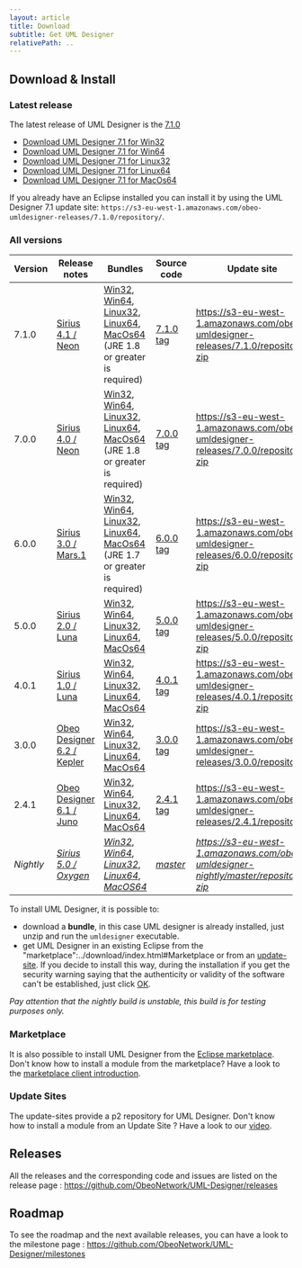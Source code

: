 ```yaml
---
layout: article
title: Download
subtitle: Get UML Designer
relativePath: ..
---
```


Download & Install
------------------
 
### Latest release

The latest release of UML Designer is the [7.1.0](https://github.com/ObeoNetwork/UML-Designer/releases/latest)

- [Download UML Designer 7.1 for Win32](https://s3-eu-west-1.amazonaws.com/obeo-umldesigner-releases/7.1.0/bundles/UMLDesigner-win32.win32.x86.zip) 
- [Download UML Designer 7.1 for Win64](https://s3-eu-west-1.amazonaws.com/obeo-umldesigner-releases/7.1.0/bundles/UMLDesigner-win32.win32.x86_64.zip) 
- [Download UML Designer 7.1 for Linux32](https://s3-eu-west-1.amazonaws.com/obeo-umldesigner-releases/7.1.0/bundles/UMLDesigner-linux.gtk.x86.zip) 
- [Download UML Designer 7.1 for Linux64](https://s3-eu-west-1.amazonaws.com/obeo-umldesigner-releases/7.1.0/bundles/UMLDesigner-linux.gtk.x86_64.zip)
- [Download UML Designer 7.1 for MacOs64](https://s3-eu-west-1.amazonaws.com/obeo-umldesigner-releases/7.1.0/bundles/UMLDesigner-macosx.cocoa.x86_64.zip)

If you already have an Eclipse installed you can install it by using the UML Designer 7.1 update site:
`https://s3-eu-west-1.amazonaws.com/obeo-umldesigner-releases/7.1.0/repository/`.

### All versions

| Version  | Release notes                                                                             | Bundles | Source code | Update site |
|----------|-------------------------------------------------------------------------------------------|---------|-------------|-------------|
| 7.1.0    |[Sirius 4.1 / Neon](https://github.com/ObeoNetwork/UML-Designer/releases/tag/7.1.0)        | [Win32](https://s3-eu-west-1.amazonaws.com/obeo-umldesigner-releases/7.1.0/bundles/UMLDesigner-win32.win32.x86.zip), [Win64](https://s3-eu-west-1.amazonaws.com/obeo-umldesigner-releases/7.1.0/bundles/UMLDesigner-win32.win32.x86_64.zip), [Linux32](https://s3-eu-west-1.amazonaws.com/obeo-umldesigner-releases/7.1.0/bundles/UMLDesigner-linux.gtk.x86.zip), [Linux64](https://s3-eu-west-1.amazonaws.com/obeo-umldesigner-releases/7.1.0/bundles/UMLDesigner-linux.gtk.x86_64.zip), [MacOs64](https://s3-eu-west-1.amazonaws.com/obeo-umldesigner-releases/7.1.0/bundles/UMLDesigner-macosx.cocoa.x86_64.zip) (JRE 1.8 or greater is required)| [7.1.0 tag](https://github.com/ObeoNetwork/UML-Designer/tree/7.1.0)|<https://s3-eu-west-1.amazonaws.com/obeo-umldesigner-releases/7.1.0/repository/>, [zip](https://s3-eu-west-1.amazonaws.com/obeo-umldesigner-releases/7.1.0/org.obeonetwork.dsl.uml2.update-7.1.0-SNAPSHOT.zip)|
| 7.0.0    |[Sirius 4.0 / Neon](https://github.com/ObeoNetwork/UML-Designer/releases/tag/7.0.0)        | [Win32](https://s3-eu-west-1.amazonaws.com/obeo-umldesigner-releases/7.0.0/bundles/UMLDesigner-win32.win32.x86.zip), [Win64](https://s3-eu-west-1.amazonaws.com/obeo-umldesigner-releases/7.0.0/bundles/UMLDesigner-win32.win32.x86_64.zip), [Linux32](https://s3-eu-west-1.amazonaws.com/obeo-umldesigner-releases/7.0.0/bundles/UMLDesigner-linux.gtk.x86.zip), [Linux64](https://s3-eu-west-1.amazonaws.com/obeo-umldesigner-releases/7.0.0/bundles/UMLDesigner-linux.gtk.x86_64.zip), [MacOs64](https://s3-eu-west-1.amazonaws.com/obeo-umldesigner-releases/7.0.0/bundles/UMLDesigner-macosx.cocoa.x86_64.zip) (JRE 1.8 or greater is required)| [7.0.0 tag](https://github.com/ObeoNetwork/UML-Designer/tree/7.0.0)|<https://s3-eu-west-1.amazonaws.com/obeo-umldesigner-releases/7.0.0/repository>, [zip](https://s3-eu-west-1.amazonaws.com/obeo-umldesigner-releases/7.0.0/org.obeonetwork.dsl.uml2.update-7.0.0-SNAPSHOT.zip)|
| 6.0.0    |[Sirius 3.0 / Mars.1](https://github.com/ObeoNetwork/UML-Designer/releases/tag/6.0.0)      | [Win32](https://s3-eu-west-1.amazonaws.com/obeo-umldesigner-releases/6.0.0/UMLDesigner-win32.win32.x86.zip),         [Win64](https://s3-eu-west-1.amazonaws.com/obeo-umldesigner-releases/6.0.0/UMLDesigner-win32.win32.x86_64.zip),         [Linux32](https://s3-eu-west-1.amazonaws.com/obeo-umldesigner-releases/6.0.0/UMLDesigner-linux.gtk.x86.zip), [Linux64](https://s3-eu-west-1.amazonaws.com/obeo-umldesigner-releases/6.0.0/UMLDesigner-linux.gtk.x86_64.zip), [MacOs64](https://s3-eu-west-1.amazonaws.com/obeo-umldesigner-releases/6.0.0/UMLDesigner-macosx.cocoa.x86_64.zip) (JRE 1.7 or greater is required)| [6.0.0 tag](https://github.com/ObeoNetwork/UML-Designer/tree/6.0.0)|<https://s3-eu-west-1.amazonaws.com/obeo-umldesigner-releases/6.0.0/repository/>, [zip](https://s3-eu-west-1.amazonaws.com/obeo-umldesigner-releases/6.0.0/org.obeonetwork.dsl.uml2.update-6.0.0-SNAPSHOT.zip)|
| 5.0.0    |[Sirius 2.0 / Luna](https://github.com/ObeoNetwork/UML-Designer/releases/tag/5.0.0)        | [Win32](https://s3-eu-west-1.amazonaws.com/obeo-umldesigner-releases/5.0.0/UMLDesigner-win32.win32.x86.zip),         [Win64](https://s3-eu-west-1.amazonaws.com/obeo-umldesigner-releases/5.0.0/UMLDesigner-win32.win32.x86_64.zip),         [Linux32](https://s3-eu-west-1.amazonaws.com/obeo-umldesigner-releases/5.0.0/UMLDesigner-linux.gtk.x86.zip), [Linux64](https://s3-eu-west-1.amazonaws.com/obeo-umldesigner-releases/5.0.0/UMLDesigner-linux.gtk.x86_64.zip), [MacOs64](https://s3-eu-west-1.amazonaws.com/obeo-umldesigner-releases/5.0.0/UMLDesigner-macosx.cocoa.x86_64.zip)| [5.0.0 tag](https://github.com/ObeoNetwork/UML-Designer/tree/5.0.0)|<https://s3-eu-west-1.amazonaws.com/obeo-umldesigner-releases/5.0.0/repository/>, [zip](https://s3-eu-west-1.amazonaws.com/obeo-umldesigner-releases/5.0.0/org.obeonetwork.dsl.uml2.update-5.0.0-SNAPSHOT.zip)|
| 4.0.1    |[Sirius 1.0 / Luna](https://github.com/ObeoNetwork/UML-Designer/releases/tag/4.0.1)         | [Win32](https://s3-eu-west-1.amazonaws.com/obeo-umldesigner-releases/4.0.1/UMLDesigner-win32.win32.x86.zip),         [Win64](https://s3-eu-west-1.amazonaws.com/obeo-umldesigner-releases/4.0.1/UMLDesigner-win32.win32.x86_64.zip),         [Linux32](https://s3-eu-west-1.amazonaws.com/obeo-umldesigner-releases/4.0.1/UMLDesigner-linux.gtk.x86.zip), [Linux64](https://s3-eu-west-1.amazonaws.com/obeo-umldesigner-releases/4.0.1/UMLDesigner-linux.gtk.x86_64.zip), [MacOs64](https://s3-eu-west-1.amazonaws.com/obeo-umldesigner-releases/4.0.1/UMLDesigner-macosx.cocoa.x86_64.zip)| [4.0.1 tag](https://github.com/ObeoNetwork/UML-Designer/tree/4.0.1)|<https://s3-eu-west-1.amazonaws.com/obeo-umldesigner-releases/4.0.1/repository/>, [zip](https://s3-eu-west-1.amazonaws.com/obeo-umldesigner-releases/4.0.1/org.obeonetwork.dsl.uml2.product-4.0.1-SNAPSHOT.zip)|
| 3.0.0    |[Obeo Designer 6.2 / Kepler](https://github.com/ObeoNetwork/UML-Designer/releases/tag/3.0.0)| [Win32](https://s3-eu-west-1.amazonaws.com/obeo-umldesigner-releases/3.0.0/UMLDesigner-win32.win32.x86.zip),         [Win64](https://s3-eu-west-1.amazonaws.com/obeo-umldesigner-releases/3.0.0/UMLDesigner-win32.win32.x86_64.zip),         [Linux32](https://s3-eu-west-1.amazonaws.com/obeo-umldesigner-releases/3.0.0/UMLDesigner-linux.gtk.x86.zip), [Linux64](https://s3-eu-west-1.amazonaws.com/obeo-umldesigner-releases/3.0.0/UMLDesigner-linux.gtk.x86_64.zip), [MacOs64](https://s3-eu-west-1.amazonaws.com/obeo-umldesigner-releases/4.0.1/UMLDesigner-macosx.cocoa.x86_64.zip)| [3.0.0 tag](https://github.com/ObeoNetwork/UML-Designer/tree/3.0.0)|<https://s3-eu-west-1.amazonaws.com/obeo-umldesigner-releases/3.0.0/repository/>|
| 2.4.1    |[Obeo Designer 6.1 / Juno](https://github.com/ObeoNetwork/UML-Designer/releases/tag/2.4.1)  | [Win32](https://s3-eu-west-1.amazonaws.com/obeo-umldesigner-releases/2.4.1/UMLDesigner-win32.win32.x86.zip),         [Win64](https://s3-eu-west-1.amazonaws.com/obeo-umldesigner-releases/2.4.1/UMLDesigner-win32.win32.x86_64.zip),         [Linux32](https://s3-eu-west-1.amazonaws.com/obeo-umldesigner-releases/2.4.1/UMLDesigner-linux.gtk.x86.zip), [Linux64](https://s3-eu-west-1.amazonaws.com/obeo-umldesigner-releases/2.4.1/UMLDesigner-linux.gtk.x86_64.zip), [MacOs64](https://s3-eu-west-1.amazonaws.com/obeo-umldesigner-releases/2.4.1/UMLDesigner-macosx.cocoa.x86_64.zip)| [2.4.1 tag](https://github.com/ObeoNetwork/UML-Designer/tree/2.4.1)|<https://s3-eu-west-1.amazonaws.com/obeo-umldesigner-releases/2.4.1/repository/>|
| _Nightly_|[_Sirius 5.0 / Oxygen_](https://github.com/ObeoNetwork/UML-Designer/milestones)             | [_Win32_](http://obeo-umldesigner-nightly.s3-website-eu-west-1.amazonaws.com/master/bundles/UMLDesigner-win32.win32.x86.zip), [_Win64_](http://obeo-umldesigner-nightly.s3-website-eu-west-1.amazonaws.com/master/bundles/UMLDesigner-win32.win32.x86_64.zip), [_Linux32_](http://obeo-umldesigner-nightly.s3-website-eu-west-1.amazonaws.com/master/bundles/UMLDesigner-linux.gtk.x86.zip), [_Linux64_](http://obeo-umldesigner-nightly.s3-website-eu-west-1.amazonaws.com/master/bundles/UMLDesigner-linux.gtk.x86_64.zip), [_MacOS64_](http://obeo-umldesigner-nightly.s3-website-eu-west-1.amazonaws.com/master/bundles/UMLDesigner-macosx.cocoa.x86_64.zip)|[_master_](https://github.com/ObeoNetwork/UML-Designer/tree/master)|_<https://s3-eu-west-1.amazonaws.com/obeo-umldesigner-nightly/master/repository/>_, [_zip_](http://obeo-umldesigner-nightly.s3-website-eu-west-1.amazonaws.com/master/org.obeonetwork.dsl.uml2.update-nightly.zip) |


To install UML Designer, it is possible to:
* download a **bundle**, in this case UML designer is already installed, just unzip and run the `umldesigner` executable.
* get UML Designer in an existing Eclipse from the "marketplace":../download/index.html#Marketplace or from an [update-site]({{page.relativePath}}/download/index.html#update-sites). If you decide to install this way, during the installation if you get the security warning saying that the authenticity or validity of the software can't be established, just click [OK]({{page.relativePath}}/images/SecurityWarning.png).

_Pay attention that the nightly build is unstable, this build is for testing purposes only._


### Marketplace

It is also possible to install UML Designer from the [Eclipse marketplace](http://marketplace.eclipse.org/search/site/UML%2520Designer). Don't know how to install a module from the marketplace? Have a look to the [marketplace client introduction](http://marketplace.eclipse.org/marketplace-client-intro).

### Update Sites

The update-sites provide a p2 repository for UML Designer. Don't know how to install a module from an Update Site ? Have a look to our [video](http://www.youtube.com/watch?v=qYTrO7THer0).

Releases
--------

All the releases and the corresponding code and issues are listed on the release page :
<https://github.com/ObeoNetwork/UML-Designer/releases>

Roadmap
-------

To see the roadmap and the next available releases, you can have a look to the milestone page : <https://github.com/ObeoNetwork/UML-Designer/milestones>


